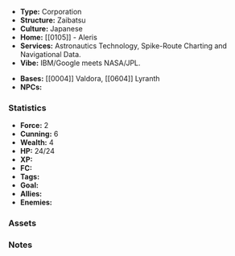 - **Type:** Corporation
- **Structure:** Zaibatsu
- **Culture:** Japanese
- **Home:** [[0105]] - Aleris
- **Services:** Astronautics Technology, Spike-Route Charting and Navigational Data.
- **Vibe:** IBM/Google meets NASA/JPL.
* **Bases:** [[0004]] Valdora, [[0604]] Lyranth
* **NPCs:** 
### Statistics
* **Force:** 2
* **Cunning:** 6
* **Wealth:** 4
* **HP:** 24/24
* **XP:** 
* **FC:** 
* **Tags:**
* **Goal:**
* **Allies:** 
* **Enemies:** 
### Assets

### Notes
